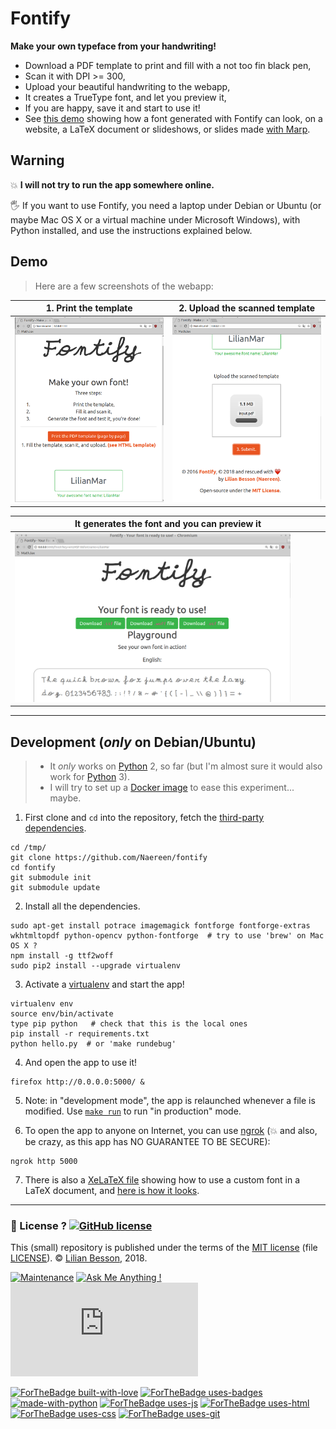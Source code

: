 # Fontify
**Make your own typeface from your handwriting!**

- Download a PDF template to print and fill with a not too fin black pen,
- Scan it with DPI >= 300,
- Upload your beautiful handwriting to the webapp,
- It creates a TrueType font, and let you preview it,
- If you are happy, save it and start to use it!
- See [this demo](https://github.com/Naereen/My-Own-HandWritting-Font) showing how a font generated with Fontify can look, on a website, a LaTeX document or slideshows, or slides made [with Marp](https://yhatt.github.io/marp/).

## Warning
:boom: **I will not try to run the app somewhere online.**

:raised_hand_with_fingers_splayed: If you want to use Fontify, you need a laptop under Debian or Ubuntu (or maybe Mac OS X or a virtual machine under Microsoft Windows), with Python installed, and use the instructions explained below.

## Demo

> Here are a few screenshots of the webapp:

|1. Print the template|2. Upload the scanned template|
|--|--|
| <img width="100%" src="screenshots/demo1.png"> | <img width="100%" src="screenshots/demo2.png"> |

| It generates the font and you can preview it |
|--|
| <img width="90%" src="screenshots/demo3.png"> |

---
## Development (*only* on Debian/Ubuntu)

> - It *only* works on [Python](https://www.python.org/) 2, so far (but I'm almost sure it would also work for [Python](https://www.python.org/) 3).
> - I will try to set up a [Docker image](https://www.docker.com/) to ease this experiment... maybe.

1. First clone and `cd` into the repository, fetch the [third-party dependencies](scripts/third-party).

```shell
cd /tmp/
git clone https://github.com/Naereen/fontify
cd fontify
git submodule init
git submodule update
```

2. Install all the dependencies.

```shell
sudo apt-get install potrace imagemagick fontforge fontforge-extras wkhtmltopdf python-opencv python-fontforge  # try to use 'brew' on Mac OS X ?
npm install -g ttf2woff
sudo pip2 install --upgrade virtualenv
```

3. Activate a [virtualenv](http://virtualenv.pypa.io/) and start the app!

```shell
virtualenv env
source env/bin/activate
type pip python   # check that this is the local ones
pip install -r requirements.txt
python hello.py  # or 'make rundebug'
```

4. And open the app to use it!

```shell
firefox http://0.0.0.0:5000/ &
```

5. Note: in "development mode", the app is relaunched whenever a file is modified. Use [`make run`](Makefile) to run "in production" mode.

6. To open the app to anyone on Internet, you can use [ngrok](https://ngrok.com/) (:boom: and also, be crazy, as this app has NO GUARANTEE TO BE SECURE):

```shell
ngrok http 5000
```

7. There is also a [XeLaTeX file](static/test.tex) showing how to use a custom font in a LaTeX document, and [here is how it looks](https://perso.crans.org/besson/publis/latex/test_handwritten_font_with_fontify.pdf).

---

### :scroll: License ? [![GitHub license](https://img.shields.io/github/license/Naereen/fontify.svg)](https://github.com/Naereen/fontify/blob/master/LICENSE)
This (small) repository is published under the terms of the [MIT license](http://lbesson.mit-license.org/) (file [LICENSE](LICENSE)).
© [Lilian Besson](https://GitHub.com/Naereen), 2018.

[![Maintenance](https://img.shields.io/badge/Maintained%3F-yes-green.svg)](https://GitHub.com/Naereen/fontify/graphs/commit-activity)
[![Ask Me Anything !](https://img.shields.io/badge/Ask%20me-anything-1abc9c.svg)](https://GitHub.com/Naereen/fontify)
[![Analytics](https://ga-beacon.appspot.com/UA-38514290-17/github.com/Naereen/fontify/README.md?pixel)](https://GitHub.com/Naereen/fontify/)

[![ForTheBadge built-with-love](http://ForTheBadge.com/images/badges/built-with-love.svg)](https://GitHub.com/Naereen/)
[![ForTheBadge uses-badges](http://ForTheBadge.com/images/badges/uses-badges.svg)](http://ForTheBadge.com)
[![made-with-python](https://img.shields.io/badge/Made%20with-Python-1f425f.svg)](https://www.python.org/)
[![ForTheBadge uses-js](http://ForTheBadge.com/images/badges/uses-js.svg)](http://ForTheBadge.com)
[![ForTheBadge uses-html](http://ForTheBadge.com/images/badges/uses-html.svg)](http://ForTheBadge.com)
[![ForTheBadge uses-css](http://ForTheBadge.com/images/badges/uses-css.svg)](http://ForTheBadge.com)
[![ForTheBadge uses-git](http://ForTheBadge.com/images/badges/uses-git.svg)](https://GitHub.com/)
